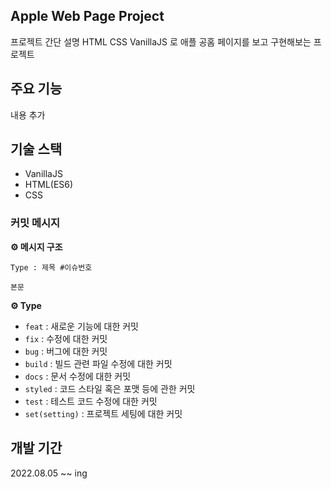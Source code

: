 ## Apple Web Page Project

프로젝트 간단 설명
HTML CSS VanillaJS 로 애플 공홈 페이지를 보고 구현해보는 프로젝트

## 주요 기능

내용 추가

## 기술 스택

- VanillaJS
- HTML(ES6)
- CSS

### 커밋 메시지

**⚙️ 메시지 구조**

`Type : 제목 #이슈번호`

`본문`

**⚙️ Type**

- `feat` : 새로운 기능에 대한 커밋
- `fix` : 수정에 대한 커밋
- `bug` : 버그에 대한 커밋
- `build` : 빌드 관련 파일 수정에 대한 커밋
- `docs` : 문서 수정에 대한 커밋
- `styled` : 코드 스타일 혹은 포맷 등에 관한 커밋
- `test` : 테스트 코드 수정에 대한 커밋
- `set(setting)` : 프로젝트 세팅에 대한 커밋

## 개발 기간

2022.08.05 ~~ ing
